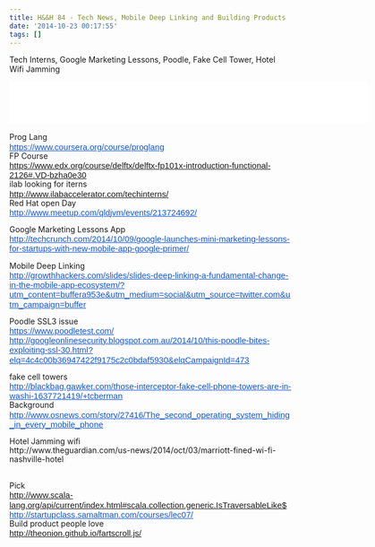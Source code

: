 ```yaml
---
title: H&&H 84 - Tech News, Mobile Deep Linking and Building Products
date: '2014-10-23 00:17:55'
tags: []
---
```


Tech Interns, Google Marketing Lessons, Poodle, Fake Cell Tower, Hotel Wifi Jamming
<!--more-->

<iframe style="border: none" src="//html5-player.libsyn.com/embed/episode/id/3135649/height/75/width/640/theme/standard/direction/no/autoplay/no/autonext/no/thumbnail/no/preload/no/no_addthis/no/" height="75" width="640" scrolling="no"  allowfullscreen webkitallowfullscreen mozallowfullscreen oallowfullscreen msallowfullscreen></iframe>
<p dir="ltr" style="line-height: 1.15; margin-top: 0pt; margin-bottom: 0pt;"><br class="Apple-interchange-newline" />Prog Lang</p>
<p dir="ltr" style="line-height: 1.15; margin-top: 0pt; margin-bottom: 0pt;"><a href="https://www.coursera.org/course/proglang"><span style="font-size: 15px; font-family: Arial; color: #1155cc; background-color: transparent; font-weight: normal; font-style: normal; font-variant: normal; text-decoration: underline; vertical-align: baseline; white-space: pre-wrap;">https://www.coursera.org/course/proglang</span></a></p>
<p dir="ltr" style="line-height: 1.15; margin-top: 0pt; margin-bottom: 0pt;">FP Course</p>
<p dir="ltr" style="line-height: 1.15; margin-top: 0pt; margin-bottom: 0pt;"><span style="font-size: 15px; font-family: Arial; color: #1155cc; background-color: transparent; font-weight: normal; font-style: normal; font-variant: normal; text-decoration: underline; vertical-align: baseline; white-space: pre-wrap;"><a href="https://www.edx.org/course/delftx/delftx-fp101x-introduction-functional-2126#.VD-bzha0e30">https://www.edx.org/course/delftx/delftx-fp101x-introduction-functional-2126#.VD-bzha0e30</a></span></p>
<p dir="ltr" style="line-height: 1.15; margin-top: 0pt; margin-bottom: 0pt;">ilab looking for iterns</p>
<p dir="ltr" style="line-height: 1.15; margin-top: 0pt; margin-bottom: 0pt;"><span style="font-size: 15px; font-family: Arial; color: #1155cc; background-color: transparent; font-weight: normal; font-style: normal; font-variant: normal; text-decoration: underline; vertical-align: baseline; white-space: pre-wrap;"><a href="http://www.ilabaccelerator.com/techinterns/">http://www.ilabaccelerator.com/techinterns/</a></span></p>
<p dir="ltr" style="line-height: 1.15; margin-top: 0pt; margin-bottom: 0pt;">Red Hat open Day</p>
<p dir="ltr" style="line-height: 1.15; margin-top: 0pt; margin-bottom: 0pt;"><a href="http://www.meetup.com/qldjvm/events/213724692/"><span style="font-size: 15px; font-family: Arial; color: #1155cc; background-color: transparent; font-weight: normal; font-style: normal; font-variant: normal; text-decoration: underline; vertical-align: baseline; white-space: pre-wrap;">http://www.meetup.com/qldjvm/events/213724692/</span></a></p>
<p style="color: #000000;"></p>
<p dir="ltr" style="line-height: 1.15; margin-top: 0pt; margin-bottom: 0pt;">Google Marketing Lessons App</p>
<p dir="ltr" style="line-height: 1.15; margin-top: 0pt; margin-bottom: 0pt;"><a href="http://techcrunch.com/2014/10/09/google-launches-mini-marketing-lessons-for-startups-with-new-mobile-app-google-primer/"><span style="font-size: 15px; font-family: Arial; color: #1155cc; background-color: transparent; font-weight: normal; font-style: normal; font-variant: normal; text-decoration: underline; vertical-align: baseline; white-space: pre-wrap;">http://techcrunch.com/2014/10/09/google-launches-mini-marketing-lessons-for-startups-with-new-mobile-app-google-primer/</span></a></p>
<p style="color: #000000;"></p>
<p dir="ltr" style="line-height: 1.15; margin-top: 0pt; margin-bottom: 0pt;">Mobile Deep Linking</p>
<p dir="ltr" style="line-height: 1.15; margin-top: 0pt; margin-bottom: 0pt;"><a href="http://growthhackers.com/slides/slides-deep-linking-a-fundamental-change-in-the-mobile-app-ecosystem/?utm_content=buffera953e&amp;utm_medium=social&amp;utm_source=twitter.com&amp;utm_campaign=buffer"><span style="font-size: 15px; font-family: Arial; color: #1155cc; background-color: transparent; font-weight: normal; font-style: normal; font-variant: normal; text-decoration: underline; vertical-align: baseline; white-space: pre-wrap;">http://growthhackers.com/slides/slides-deep-linking-a-fundamental-change-in-the-mobile-app-ecosystem/?utm_content=buffera953e&amp;utm_medium=social&amp;utm_source=twitter.com&amp;utm_campaign=buffer</span></a></p>
<p style="color: #000000;"></p>
<p dir="ltr" style="line-height: 1.15; margin-top: 0pt; margin-bottom: 0pt;">Poodle SSL3 issue</p>
<p dir="ltr" style="line-height: 1.15; margin-top: 0pt; margin-bottom: 0pt;"><a href="https://www.poodletest.com/"><span style="font-size: 15px; font-family: Arial; color: #1155cc; background-color: transparent; font-weight: normal; font-style: normal; font-variant: normal; text-decoration: underline; vertical-align: baseline; white-space: pre-wrap;">https://www.poodletest.com/</span></a></p>
<p dir="ltr" style="line-height: 1.15; margin-top: 0pt; margin-bottom: 0pt;"><a href="http://googleonlinesecurity.blogspot.com.au/2014/10/this-poodle-bites-exploiting-ssl-30.html?elq=4c4c00b36947422f9175c2c0bdaf5930&amp;elqCampaignId=473"><span style="font-size: 15px; font-family: Arial; color: #1155cc; background-color: transparent; font-weight: normal; font-style: normal; font-variant: normal; text-decoration: underline; vertical-align: baseline; white-space: pre-wrap;">http://googleonlinesecurity.blogspot.com.au/2014/10/this-poodle-bites-exploiting-ssl-30.html?elq=4c4c00b36947422f9175c2c0bdaf5930&amp;elqCampaignId=473</span></a></p>
<p style="color: #000000;"></p>
<p dir="ltr" style="line-height: 1.15; margin-top: 0pt; margin-bottom: 0pt;">fake cell towers</p>
<p dir="ltr" style="line-height: 1.15; margin-top: 0pt; margin-bottom: 0pt;"><a href="http://blackbag.gawker.com/those-interceptor-fake-cell-phone-towers-are-in-washi-1637721419/+tcberman"><span style="font-size: 15px; font-family: Arial; color: #1155cc; background-color: transparent; font-weight: normal; font-style: normal; font-variant: normal; text-decoration: underline; vertical-align: baseline; white-space: pre-wrap;">http://blackbag.gawker.com/those-interceptor-fake-cell-phone-towers-are-in-washi-1637721419/+tcberman</span></a></p>
<p dir="ltr" style="line-height: 1.15; margin-top: 0pt; margin-bottom: 0pt;">Background</p>
<p dir="ltr" style="line-height: 1.15; margin-top: 0pt; margin-bottom: 0pt;"><a href="http://www.osnews.com/story/27416/The_second_operating_system_hiding_in_every_mobile_phone"><span style="font-size: 15px; font-family: Arial; color: #1155cc; background-color: transparent; font-weight: normal; font-style: normal; font-variant: normal; text-decoration: underline; vertical-align: baseline; white-space: pre-wrap;">http://www.osnews.com/story/27416/The_second_operating_system_hiding_in_every_mobile_phone</span></a></p>
<p style="color: #000000;"></p>
<p dir="ltr" style="line-height: 1.15; margin-top: 0pt; margin-bottom: 0pt;">Hotel Jamming wifi</p>
<p dir="ltr" style="line-height: 1.15; margin-top: 0pt; margin-bottom: 0pt;"><a style="text-decoration: none;" href="http://www.theguardian.com/us-news/2014/oct/03/marriott-fined-wi-fi-nashville-hotel">http://www.theguardian.com/us-news/2014/oct/03/marriott-fined-wi-fi-nashville-hotel</a></p>
<p style="color: #000000;"></p>
&nbsp;
<p dir="ltr" style="line-height: 1.15; margin-top: 0pt; margin-bottom: 0pt;">Pick</p>
<p dir="ltr" style="line-height: 1.15; margin-top: 0pt; margin-bottom: 0pt;"><span style="font-size: 15px; font-family: Arial; color: #1155cc; background-color: transparent; font-weight: normal; font-style: normal; font-variant: normal; text-decoration: underline; vertical-align: baseline; white-space: pre-wrap;"><a href="http://www.scala-lang.org/api/current/index.html#scala.collection.generic.IsTraversableLike$">http://www.scala-lang.org/api/current/index.html#scala.collection.generic.IsTraversableLike$</a></span></p>
<p dir="ltr" style="line-height: 1.15; margin-top: 0pt; margin-bottom: 0pt;"><a href="http://startupclass.samaltman.com/courses/lec07/"><span style="font-size: 15px; font-family: Arial; color: #1155cc; background-color: transparent; font-weight: normal; font-style: normal; font-variant: normal; text-decoration: underline; vertical-align: baseline; white-space: pre-wrap;">http://startupclass.samaltman.com/courses/lec07/</span></a></p>
<p dir="ltr" style="line-height: 1.15; margin-top: 0pt; margin-bottom: 0pt;">Build product people love</p>
<p dir="ltr" style="line-height: 1.15; margin-top: 0pt; margin-bottom: 0pt;"><span style="font-size: 15px; font-family: Arial; color: #1155cc; background-color: transparent; font-weight: normal; font-style: normal; font-variant: normal; text-decoration: underline; vertical-align: baseline; white-space: pre-wrap;"><a href="http://theonion.github.io/fartscroll.js/">http://theonion.github.io/fartscroll.js/</a></span></p>
&nbsp;

